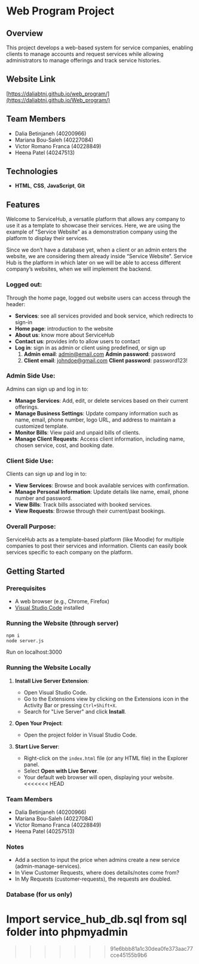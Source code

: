 # Web Program Project

## Overview

This project develops a web-based system for service companies, enabling clients to manage accounts and request services while allowing administrators to manage offerings and track service histories.

## Website Link

[https://daliabtnj.github.io/web_program/](https://daliabtnj.github.io/Web_program/)

## Team Members

- Dalia Betinjaneh (40200966)
- Mariana Bou-Saleh (40227084)
- Victor Romano Franca (40228849)
- Heena Patel (40247513)

## Technologies

- **HTML**, **CSS**, **JavaScript**, **Git**

## Features

Welcome to ServiceHub, a versatile platform that allows any company to use it as a template to showcase their services. Here, we are using the example of "Service Website" as a demonstration company using the platform to display their services.

Since we don’t have a database yet, when a client or an admin enters the website, we are considering them already inside “Service Website”. Service Hub is the platform in which later on we will be able to access different company’s websites, when we will implement the backend. 

### Logged out: 
Through the home page, logged out website users can access through the header:
- **Services**: see all services provided and book service, which redirects to sign-in
- **Home page**: introduction to the website
- **About us**: know more about ServiceHub
- **Contact us**: provides info to allow users to contact
- **Log in**:  sign in as admin or client using predefined, or sign up
     1. **Admin email**:        admin@email.com
        **Admin password**:         password
     2. **Client email**:           johndoe@gmail.com
        **Client password**:        password123!

### Admin Side Use:
Admins can sign up and log in to:
- **Manage Services**: Add, edit, or delete services based on their current offerings.
- **Manage Business Settings**: Update company information such as name, email, phone number, logo URL, and address to maintain a customized template.
- **Monitor Bills**: View paid and unpaid bills of clients.
- **Manage Client Requests**: Access client information, including name, chosen service, cost, and booking date.


### Client Side Use:
Clients can sign up and log in to:
- **View Services**: Browse and book available services with confirmation.
- **Manage Personal Information**: Update details like name, email, phone number and password.
- **View Bills**: Track bills associated with booked services.
- **View Requests**: Browse through their current/past bookings.


### Overall Purpose:
ServiceHub acts as a template-based platform (like Moodle) for multiple companies to post their services and information. Clients can easily book services specific to each company on the platform.

## Getting Started

### Prerequisites
- A web browser (e.g., Chrome, Firefox)
- [Visual Studio Code](https://code.visualstudio.com/) installed

### Running the Website (through server)
```
npm i
node server.js
```
Run on localhost:3000

### Running the Website Locally
1. **Install Live Server Extension**: 
   - Open Visual Studio Code.
   - Go to the Extensions view by clicking on the Extensions icon in the Activity Bar or pressing `Ctrl+Shift+X`.
   - Search for "Live Server" and click **Install**.

2. **Open Your Project**:
   - Open the project folder in Visual Studio Code.

3. **Start Live Server**:
   - Right-click on the `index.html` file (or any HTML file) in the Explorer panel.
   - Select **Open with Live Server**. 
   - Your default web browser will open, displaying your website.
<<<<<<< HEAD

### Team Members
- Dalia Betinjaneh (40200966)
- Mariana Bou-Saleh (40227084)
- Victor Romano Franca (40228849)
- Heena Patel (40257513)

### Notes
- Add a section to input the price when admins create a new service (admin-manage-services).
- In View Customer Requests, where does details/notes come from?
- In My Requests (customer-requests), the requests are doubled.

### Database (for us only)
Import service_hub_db.sql from sql folder into phpmyadmin
=======
>>>>>>> 91e6bbb81a1c30dea0fe373aac77cce45155b9b6
